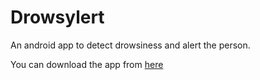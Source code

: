 # Drowsylert
An android app to detect drowsiness and alert the person.

You can download the app from [here](https://driverdrowsiness.carrd.co)
